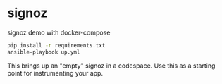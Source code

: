 # signoz
signoz demo with docker-compose 

```bash
pip install -r requirements.txt
ansible-playbook up.yml
```

This brings up an "empty" signoz in a codespace. Use this as a starting point for instrumenting your app.

